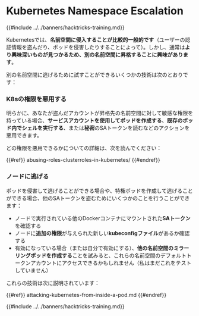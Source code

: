# Kubernetes Namespace Escalation

{{#include ../../banners/hacktricks-training.md}}

Kubernetesでは、**名前空間に侵入することが比較的一般的です**（ユーザーの認証情報を盗んだり、ポッドを侵害したりすることによって）。しかし、通常は**より興味深いものが見つかるため、別の名前空間に昇格することに興味があります**。

別の名前空間に逃げるために試すことができるいくつかの技術は次のとおりです：

### K8sの権限を悪用する

明らかに、あなたが盗んだアカウントが昇格先の名前空間に対して敏感な権限を持っている場合、**サービスアカウントを使用してポッドを作成する**、**既存のポッド内でシェルを実行する**、または**秘密**のSAトークンを読むなどのアクションを悪用できます。

どの権限を悪用できるかについての詳細は、次を読んでください：

{{#ref}}
abusing-roles-clusterroles-in-kubernetes/
{{#endref}}

### ノードに逃げる

ポッドを侵害して逃げることができる場合や、特権ポッドを作成して逃げることができる場合、他のSAトークンを盗むためにいくつかのことを行うことができます：

- ノードで実行されている他のDockerコンテナにマウントされた**SAトークン**を確認する
- ノードに**追加の権限**が与えられた新しい**kubeconfigファイル**があるか確認する
- 有効になっている場合（または自分で有効にする）、**他の名前空間のミラーリングポッドを作成する**ことを試みると、これらの名前空間のデフォルトトークンアカウントにアクセスできるかもしれません（私はまだこれをテストしていません）

これらの技術は次に説明されています：

{{#ref}}
attacking-kubernetes-from-inside-a-pod.md
{{#endref}}

{{#include ../../banners/hacktricks-training.md}}
